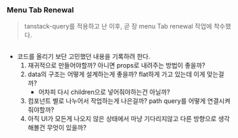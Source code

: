 ### Menu Tab Renewal

> tanstack-query를 적용하고 난 이후, 곧 장 menu Tab renewal 작업에 착수했다.

```TSX

```

- 코드를 올리기 보단 고민했던 내용을 기록하려 한다.
  1.  재귀적으로 만들어야할까? 아니면 props로 내려주는 방법이 좋을까?
  2.  data의 구조는 어떻게 설계하는게 좋을까? flat하게 가고 있는데 이게 맞는걸까?
      - 어차피 다시 children으로 넣어줘야하는건 아닐까?
  3.  컴포넌트 별로 나누어서 작업하는게 나은걸까? path query를 어떻게 연결시켜줘야할까?
  4.  아직 UI가 모든게 나오지 않은 상태에서 마냥 기다리지않고 다른 방향으로 생각해볼건 무엇이 있을까?
